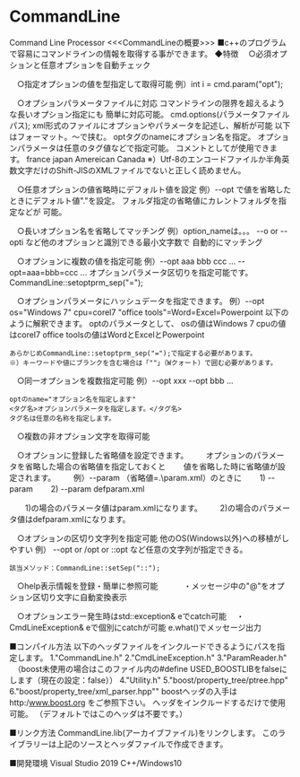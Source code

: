 # CommandLine
Command Line Processor
<<<CommandLineの概要>>>
■c++のプログラムで容易にコマンドラインの情報を取得する事ができます。
◆特徴
　○必須オプションと任意オプションを自動チェック

　○指定オプションの値を型指定して取得可能
	 例）int i = cmd.param<int>("opt");

　○オプションパラメータファイルに対応
	 コマンドラインの限界を超えるような長いオプション指定にも
	 簡単に対応可能。
	 cmd.options(パラメータファイルパス);
	 xml形式のファイルにオプションやパラメータを記述し、解析が可能
	 以下はフォーマット。<Command>～</Command>で挟む。
	 optタグのnameにオプション名を指定。
	 オプションパラメータは任意のタグ<file>値</file>などで指定可能。
	コメントとして<!-- ～ -->が使用できます。
	<Command>
		<!-- option-->
		<opt name="copy"/>
			<opt name="from"/>
				<file>france</file>
			<opt name="to"/>
				<file>japan</file>
		<!-- comment -->
		<opt name="type"/>
			<file>Amereican</file>
			<file>Canada</file>
	</Command>
	※）Utf-8のエンコードファイルか半角英数文字だけのShift-JISのXMLファイルでないと正しく読めません。

　○任意オプションの値省略時にデフォルト値を設定
	 例）--opt で値を省略したときにデフォルト値"."を設定。
	 フォルダ指定の省略値にカレントフォルダを指定などが
	 可能。

　○長いオプション名を省略してマッチング
	 例）option_nameは。。。
		--o or --opti など他のオプションと識別できる最小文字数で
		自動的にマッチング

　○オプションに複数の値を指定可能
	 例）--opt aaa bbb ccc ...
	 	--opt=aaa=bbb=ccc ...
	 	オプションパラメータ区切りを指定可能です。
	 	CommandLine::setoptprm_sep("=");

　○オプションパラメータにハッシュデータを指定できます。
    例）--opt os="Windows 7" cpu=coreI7 "office tools"=Word=Excel=Powerpoint
    以下のように解釈できます。
    optのパラメータとして、
    osの値はWindows 7
    cpuの値はcoreI7
    office toolsの値はWordとExcelとPowerpoint

    あらかじめCommandLine::setoptprm_sep("=");で指定する必要があります。
	※）キーワードや値にブランクを含む場合は「""」（Wクォート）で囲む必要があります。

　○同一オプションを複数指定可能
	 例）--opt xxx --opt bbb ...

	optのname="オプション名を指定します"
	<タグ名>オプションパラメータを指定します。</タグ名>
    タグ名は任意の名称を指定します。

　○複数の非オプション文字を取得可能

　○オプションに登録した省略値を設定できます。
　　オプションのパラメータを省略した場合の省略値を指定しておくと
　　値を省略した時に省略値が設定されます。
　　例）--param （省略値=.\param.xml）のときに
　　1) --param
　　2) --param defparam.xml

　　1)の場合のパラメータ値はparam.xmlになります。
　　2)の場合のパラメータ値はdefparam.xmlになります。

　○オプションの区切り文字列を指定可能
	 他のOS(Windows以外)への移植がしやすい
	 例） --opt or /opt or ::opt など任意の文字列が指定できる。

	該当メソッド：CommandLine::setSep("::");

　○help表示情報を登録・簡単に参照可能
　　　・メッセージ中の"@"をオプション区切り文字に自動変換表示

　○オプションエラー発生時はstd::exception& eでcatch可能
	　・CmdLineException& eで個別にcatchが可能
		e.what()でメッセージ出力

■コンパイル方法
以下のヘッダファイルをインクルードできるようにパスを指定します。
1."CommandLine.h"
2."CmdLineException.h"
3."ParamReader.h"
　（boost未使用の場合はこのファイル内の#define USED_BOOSTLIBをfalseにします（現在の設定：false））
4."Utility.h"
5."boost/property_tree/ptree.hpp"
6."boost/property_tree/xml_parser.hpp""
  boostヘッダの入手は　http:/www.boost.org をご参照下さい。
  ヘッダをインクルードするだけで使用可能。
  （デフォルトではこのヘッダは不要です。）

■リンク方法
CommandLine.lib(アーカイブファイル)をリンクします。
このライブラリーは上記のソースとヘッダファイルで作成できます。

■開発環境
Visual Studio 2019 C++/Windows10
